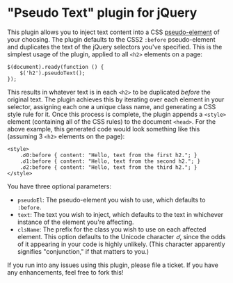 # "Pseudo Text" plugin for jQuery

This plugin allows you to inject text content into a CSS [pseudo-element][] of your choosing. The plugin defaults to the CSS2 `:before` pseudo-element and duplicates the text of the jQuery selectors you've specified. This is the simplest usage of the plugin, applied to all `<h2>` elements on a page:

    $(document).ready(function () {
        $('h2').pseudoText();        
    });

This results in whatever text is in each `<h2>` to be duplicated _before_ the original text. The plugin achieves this by iterating over each element in your selector, assigning each one a unique class name, and generating a CSS style rule for it. Once this process is complete, the plugin appends a `<style>` element (containing all of the CSS rules) to the document `<head>`. For the above example, this generated code would look something like this (assuming 3 `<h2>` elements on the page):

    <style>
        .☌0:before { content: "Hello, text from the first h2."; }
        .☌1:before { content: "Hello, text from the second h2."; }
        .☌2:before { content: "Hello, text from the third h2."; }
    </style>

You have three optional parameters:

- `pseudoEl`: The pseudo-element you wish to use, which defaults to `:before`.
- `text`: The text you wish to inject, which defaults to the text in whichever instance of the element you're affecting.
- `clsName`: The prefix for the class you wish to use on each affected element. This option defaults to the Unicode character _☌_, since the odds of it appearing in your code is highly unlikely. (This character apparently signifies "conjunction," if that matters to you.)

If you run into any issues using this plugin, please file a ticket. If you have any enhancements, feel free to fork this!

[pseudo-element]: http://www.w3.org/TR/css3-selectors/#pseudo-elements "CSS3 Pseudo elements"